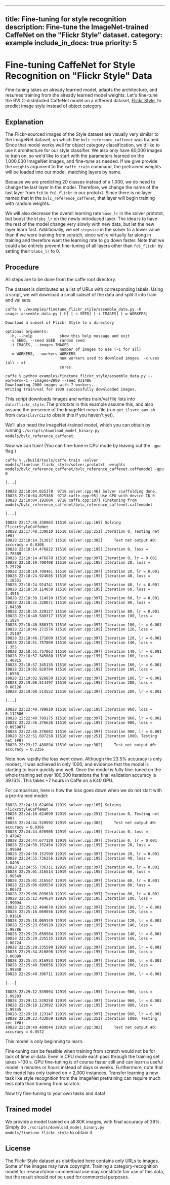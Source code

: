 
---
title: Fine-tuning for style recognition
description: Fine-tune the ImageNet-trained CaffeNet on the "Flickr Style" dataset.
category: example
include_in_docs: true
priority: 5
---

# Fine-tuning CaffeNet for Style Recognition on "Flickr Style" Data

Fine-tuning takes an already learned model, adapts the architecture, and resumes training from the already learned model weights.
Let's fine-tune the BVLC-distributed CaffeNet model on a different dataset, [Flickr Style](http://sergeykarayev.com/files/1311.3715v3.pdf), to predict image style instead of object category.

## Explanation

The Flickr-sourced images of the Style dataset are visually very similar to the ImageNet dataset, on which the `bvlc_reference_caffenet` was trained.
Since that model works well for object category classification, we'd like to use it architecture for our style classifier.
We also only have 80,000 images to train on, so we'd like to start with the parameters learned on the 1,000,000 ImageNet images, and fine-tune as needed.
If we give provide the `weights` argument to the `caffe train` command, the pretrained weights will be loaded into our model, matching layers by name.

Because we are predicting 20 classes instead of a 1,000, we do need to change the last layer in the model.
Therefore, we change the name of the last layer from `fc8` to `fc8_flickr` in our prototxt.
Since there is no layer named that in the `bvlc_reference_caffenet`, that layer will begin training with random weights.

We will also decrease the overall learning rate `base_lr` in the solver prototxt, but boost the `blobs_lr` on the newly introduced layer.
The idea is to have the rest of the model change very slowly with new data, but let the new layer learn fast.
Additionally, we set `stepsize` in the solver to a lower value than if we were training from scratch, since we're virtually far along in training and therefore want the learning rate to go down faster.
Note that we could also entirely prevent fine-tuning of all layers other than `fc8_flickr` by setting their `blobs_lr` to 0.

## Procedure

All steps are to be done from the caffe root directory.

The dataset is distributed as a list of URLs with corresponding labels.
Using a script, we will download a small subset of the data and split it into train and val sets.

    caffe % ./examples/finetune_flickr_style/assemble_data.py -h
    usage: assemble_data.py [-h] [-s SEED] [-i IMAGES] [-w WORKERS]

    Download a subset of Flickr Style to a directory

    optional arguments:
      -h, --help            show this help message and exit
      -s SEED, --seed SEED  random seed
      -i IMAGES, --images IMAGES
                            number of images to use (-1 for all)
      -w WORKERS, --workers WORKERS
                            num workers used to download images. -x uses (all - x)
                            cores.

    caffe % python examples/finetune_flickr_style/assemble_data.py --workers=-1 --images=2000 --seed 831486
    Downloading 2000 images with 7 workers...
    Writing train/val for 1939 successfully downloaded images.

This script downloads images and writes train/val file lists into `data/flickr_style`.
The prototxts in this example assume this, and also assume the presence of the ImageNet mean file (run `get_ilsvrc_aux.sh` from `data/ilsvrc12` to obtain this if you haven't yet).

We'll also need the ImageNet-trained model, which you can obtain by running `./scripts/download_model_binary.py models/bvlc_reference_caffenet`.

Now we can train! (You can fine-tune in CPU mode by leaving out the `-gpu` flag.)

    caffe % ./build/tools/caffe train -solver models/finetune_flickr_style/solver.prototxt -weights models/bvlc_reference_caffenet/bvlc_reference_caffenet.caffemodel -gpu 0

    [...]

    I0828 22:10:04.025378  9718 solver.cpp:46] Solver scaffolding done.
    I0828 22:10:04.025388  9718 caffe.cpp:95] Use GPU with device ID 0
    I0828 22:10:04.192004  9718 caffe.cpp:107] Finetuning from models/bvlc_reference_caffenet/bvlc_reference_caffenet.caffemodel

    [...]

    I0828 22:17:48.338963 11510 solver.cpp:165] Solving FlickrStyleCaffeNet
    I0828 22:17:48.339010 11510 solver.cpp:251] Iteration 0, Testing net (#0)
    I0828 22:18:14.313817 11510 solver.cpp:302]     Test net output #0: accuracy = 0.0308
    I0828 22:18:14.476822 11510 solver.cpp:195] Iteration 0, loss = 3.78589
    I0828 22:18:14.476878 11510 solver.cpp:397] Iteration 0, lr = 0.001
    I0828 22:18:19.700408 11510 solver.cpp:195] Iteration 20, loss = 3.25728
    I0828 22:18:19.700461 11510 solver.cpp:397] Iteration 20, lr = 0.001
    I0828 22:18:24.924685 11510 solver.cpp:195] Iteration 40, loss = 2.18531
    I0828 22:18:24.924741 11510 solver.cpp:397] Iteration 40, lr = 0.001
    I0828 22:18:30.114858 11510 solver.cpp:195] Iteration 60, loss = 2.4915
    I0828 22:18:30.114910 11510 solver.cpp:397] Iteration 60, lr = 0.001
    I0828 22:18:35.328071 11510 solver.cpp:195] Iteration 80, loss = 2.04539
    I0828 22:18:35.328127 11510 solver.cpp:397] Iteration 80, lr = 0.001
    I0828 22:18:40.588317 11510 solver.cpp:195] Iteration 100, loss = 2.1924
    I0828 22:18:40.588373 11510 solver.cpp:397] Iteration 100, lr = 0.001
    I0828 22:18:46.171576 11510 solver.cpp:195] Iteration 120, loss = 2.25107
    I0828 22:18:46.171669 11510 solver.cpp:397] Iteration 120, lr = 0.001
    I0828 22:18:51.757809 11510 solver.cpp:195] Iteration 140, loss = 1.355
    I0828 22:18:51.757863 11510 solver.cpp:397] Iteration 140, lr = 0.001
    I0828 22:18:57.345080 11510 solver.cpp:195] Iteration 160, loss = 1.40815
    I0828 22:18:57.345135 11510 solver.cpp:397] Iteration 160, lr = 0.001
    I0828 22:19:02.928794 11510 solver.cpp:195] Iteration 180, loss = 1.6558
    I0828 22:19:02.928850 11510 solver.cpp:397] Iteration 180, lr = 0.001
    I0828 22:19:08.514497 11510 solver.cpp:195] Iteration 200, loss = 0.88126
    I0828 22:19:08.514552 11510 solver.cpp:397] Iteration 200, lr = 0.001

    [...]

    I0828 22:22:40.789010 11510 solver.cpp:195] Iteration 960, loss = 0.112586
    I0828 22:22:40.789175 11510 solver.cpp:397] Iteration 960, lr = 0.001
    I0828 22:22:46.376626 11510 solver.cpp:195] Iteration 980, loss = 0.0959077
    I0828 22:22:46.376682 11510 solver.cpp:397] Iteration 980, lr = 0.001
    I0828 22:22:51.687258 11510 solver.cpp:251] Iteration 1000, Testing net (#0)
    I0828 22:23:17.438894 11510 solver.cpp:302]     Test net output #0: accuracy = 0.2356

Note how rapidly the loss went down. Although the 23.5% accuracy is only modest, it was achieved in only 1000, and evidence that the model is starting to learn quickly and well.
Once the model is fully fine-tuned on the whole training set over 100,000 iterations the final validation accuracy is 39.16%.
This takes ~7 hours in Caffe on a K40 GPU.

For comparison, here is how the loss goes down when we do not start with a pre-trained model:

    I0828 22:24:18.624004 12919 solver.cpp:165] Solving FlickrStyleCaffeNet
    I0828 22:24:18.624099 12919 solver.cpp:251] Iteration 0, Testing net (#0)
    I0828 22:24:44.520992 12919 solver.cpp:302]     Test net output #0: accuracy = 0.0366
    I0828 22:24:44.676905 12919 solver.cpp:195] Iteration 0, loss = 3.47942
    I0828 22:24:44.677120 12919 solver.cpp:397] Iteration 0, lr = 0.001
    I0828 22:24:50.152454 12919 solver.cpp:195] Iteration 20, loss = 2.99694
    I0828 22:24:50.152509 12919 solver.cpp:397] Iteration 20, lr = 0.001
    I0828 22:24:55.736256 12919 solver.cpp:195] Iteration 40, loss = 3.0498
    I0828 22:24:55.736311 12919 solver.cpp:397] Iteration 40, lr = 0.001
    I0828 22:25:01.316514 12919 solver.cpp:195] Iteration 60, loss = 2.99549
    I0828 22:25:01.316567 12919 solver.cpp:397] Iteration 60, lr = 0.001
    I0828 22:25:06.899554 12919 solver.cpp:195] Iteration 80, loss = 3.00573
    I0828 22:25:06.899610 12919 solver.cpp:397] Iteration 80, lr = 0.001
    I0828 22:25:12.484624 12919 solver.cpp:195] Iteration 100, loss = 2.99094
    I0828 22:25:12.484678 12919 solver.cpp:397] Iteration 100, lr = 0.001
    I0828 22:25:18.069056 12919 solver.cpp:195] Iteration 120, loss = 3.01616
    I0828 22:25:18.069149 12919 solver.cpp:397] Iteration 120, lr = 0.001
    I0828 22:25:23.650928 12919 solver.cpp:195] Iteration 140, loss = 2.98786
    I0828 22:25:23.650984 12919 solver.cpp:397] Iteration 140, lr = 0.001
    I0828 22:25:29.235535 12919 solver.cpp:195] Iteration 160, loss = 3.00724
    I0828 22:25:29.235589 12919 solver.cpp:397] Iteration 160, lr = 0.001
    I0828 22:25:34.816898 12919 solver.cpp:195] Iteration 180, loss = 3.00099
    I0828 22:25:34.816953 12919 solver.cpp:397] Iteration 180, lr = 0.001
    I0828 22:25:40.396656 12919 solver.cpp:195] Iteration 200, loss = 2.99848
    I0828 22:25:40.396711 12919 solver.cpp:397] Iteration 200, lr = 0.001

    [...]

    I0828 22:29:12.539094 12919 solver.cpp:195] Iteration 960, loss = 2.99203
    I0828 22:29:12.539258 12919 solver.cpp:397] Iteration 960, lr = 0.001
    I0828 22:29:18.123092 12919 solver.cpp:195] Iteration 980, loss = 2.99345
    I0828 22:29:18.123147 12919 solver.cpp:397] Iteration 980, lr = 0.001
    I0828 22:29:23.432059 12919 solver.cpp:251] Iteration 1000, Testing net (#0)
    I0828 22:29:49.409044 12919 solver.cpp:302]     Test net output #0: accuracy = 0.0572

This model is only beginning to learn.

Fine-tuning can be feasible when training from scratch would not be for lack of time or data.
Even in CPU mode each pass through the training set takes ~100 s. GPU fine-tuning is of course faster still and can learn a useful model in minutes or hours instead of days or weeks.
Furthermore, note that the model has only trained on < 2,000 instances. Transfer learning a new task like style recognition from the ImageNet pretraining can require much less data than training from scratch.

Now try fine-tuning to your own tasks and data!

## Trained model

We provide a model trained on all 80K images, with final accuracy of 39%.
Simply do `./scripts/download_model_binary.py models/finetune_flickr_style` to obtain it.

## License

The Flickr Style dataset as distributed here contains only URLs to images.
Some of the images may have copyright.
Training a category-recognition model for research/non-commercial use may constitute fair use of this data, but the result should not be used for commercial purposes.